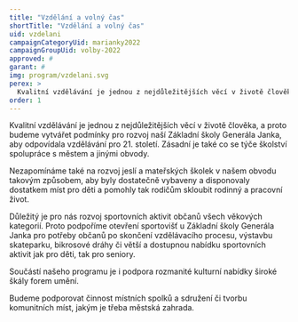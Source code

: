 ```yaml
---
title: "Vzdělání a volný čas"
shortTitle: "Vzdělání a volný čas"
uid: vzdelani 
campaignCategoryUid: marianky2022
campaignGroupUid: volby-2022
approved: #
garant: # 
img: program/vzdelani.svg
perex: >
  Kvalitní vzdělávání je jednou z nejdůležitějších věcí v životě člověka
order: 1
---
```


Kvalitní vzdělávání je jednou z nejdůležitějších věcí v životě člověka, a proto budeme vytvářet podmínky pro rozvoj naší Základní školy Generála Janka, aby odpovídala vzdělávání pro 21. století. Zásadní je také co se týče školství spolupráce s městem a jinými obvody. 

Nezapomínáme také na rozvoj jeslí a mateřských školek v našem obvodu takovým způsobem, aby byly dostatečně vybaveny a disponovaly dostatkem míst pro děti a pomohly tak rodičům skloubit rodinný a pracovní život.  

Důležitý je pro nás rozvoj sportovních aktivit občanů všech věkových kategorií. Proto podpoříme otevření sportovišť u Základní školy Generála Janka pro potřeby občanů po skončení vzdělávacího procesu, výstavbu skateparku, bikrosové dráhy či větší a dostupnou nabídku sportovních aktivit jak pro děti, tak pro seniory. 

Součástí našeho programu je i podpora rozmanité kulturní nabídky široké škály forem umění.

Budeme podporovat činnost místních spolků a sdružení či tvorbu komunitních míst, jakým je třeba městská zahrada.

